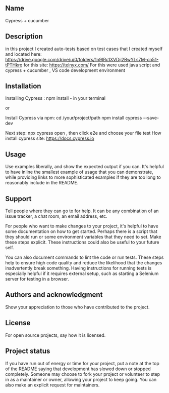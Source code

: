## Name
Cypress + cucumber

## Description
in this project I created auto-tests based on test cases that I created myself and located here: https://drive.google.com/drive/u/0/folders/1n9IRc1XVDji2BwYLs7M-cn51-tPTHkrq
for this site: https://telnyx.com/
For this were used java script and cypress + cucumber , VS code development environment

## Installation
Installing Cypress : 
 npm install - in your terminal 
 
 or 
 
 Install Cypress via npm:
 cd /your/project/path
 npm install cypress --save-dev
 
 Next step:
 npx cypress open , then click e2e and choose your file test
 How install cypress site: https://docs.cypress.io

## Usage
Use examples liberally, and show the expected output if you can. It's helpful to have inline the smallest example of usage that you can demonstrate, while providing links to more sophisticated examples if they are too long to reasonably include in the README.

## Support
Tell people where they can go to for help. It can be any combination of an issue tracker, a chat room, an email address, etc.

For people who want to make changes to your project, it's helpful to have some documentation on how to get started. Perhaps there is a script that they should run or some environment variables that they need to set. Make these steps explicit. These instructions could also be useful to your future self.

You can also document commands to lint the code or run tests. These steps help to ensure high code quality and reduce the likelihood that the changes inadvertently break something. Having instructions for running tests is especially helpful if it requires external setup, such as starting a Selenium server for testing in a browser.

## Authors and acknowledgment
Show your appreciation to those who have contributed to the project.

## License
For open source projects, say how it is licensed.

## Project status
If you have run out of energy or time for your project, put a note at the top of the README saying that development has slowed down or stopped completely. Someone may choose to fork your project or volunteer to step in as a maintainer or owner, allowing your project to keep going. You can also make an explicit request for maintainers.
